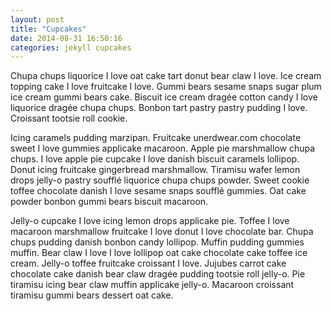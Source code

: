 ```yaml
---
layout: post
title: "Cupcakes"
date: 2014-08-31 16:50:16
categories: jekyll cupcakes
---
```


Chupa chups liquorice I love oat cake tart donut bear claw I love. Ice cream topping cake I love fruitcake I love. Gummi bears sesame snaps sugar plum ice cream gummi bears cake. Biscuit ice cream dragée cotton candy I love liquorice dragée chupa chups. Bonbon tart pastry pastry pudding I love. Croissant tootsie roll cookie.

Icing caramels pudding marzipan. Fruitcake unerdwear.com chocolate sweet I love gummies applicake macaroon. Apple pie marshmallow chupa chups. I love apple pie cupcake I love danish biscuit caramels lollipop. Donut icing fruitcake gingerbread marshmallow. Tiramisu wafer lemon drops jelly-o pastry soufflé liquorice chupa chups powder. Sweet cookie toffee chocolate danish I love sesame snaps soufflé gummies. Oat cake powder bonbon gummi bears biscuit macaroon.

Jelly-o cupcake I love icing lemon drops applicake pie. Toffee I love macaroon marshmallow fruitcake I love donut I love chocolate bar. Chupa chups pudding danish bonbon candy lollipop. Muffin pudding gummies muffin. Bear claw I love I love lollipop oat cake chocolate cake toffee ice cream. Jelly-o toffee fruitcake croissant I love. Jujubes carrot cake chocolate cake danish bear claw dragée pudding tootsie roll jelly-o. Pie tiramisu icing bear claw muffin applicake jelly-o. Macaroon croissant tiramisu gummi bears dessert oat cake.
